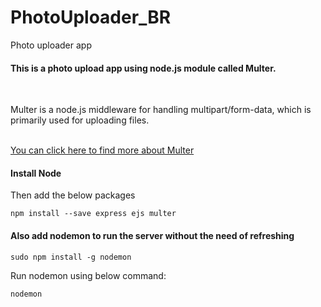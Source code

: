 # PhotoUploader_BR
Photo uploader app

<h4>This is a photo upload app using node.js module called Multer.</h4><br>
<p>Multer is a node.js middleware for handling multipart/form-data, which is primarily used for uploading files.</p>
<br>
<a href="https://www.npmjs.com/package/multer">You can click here to find more about Multer</a>

<h4>Install Node</h4>
<p>Then add the below packages</p>
<code>npm install --save express ejs multer</code>

<h4>Also add nodemon to run the server without the need of refreshing</h4>
<code>sudo npm install -g nodemon</code>
<br>
<p>Run nodemon using below command:</p>
<code>nodemon</code>
